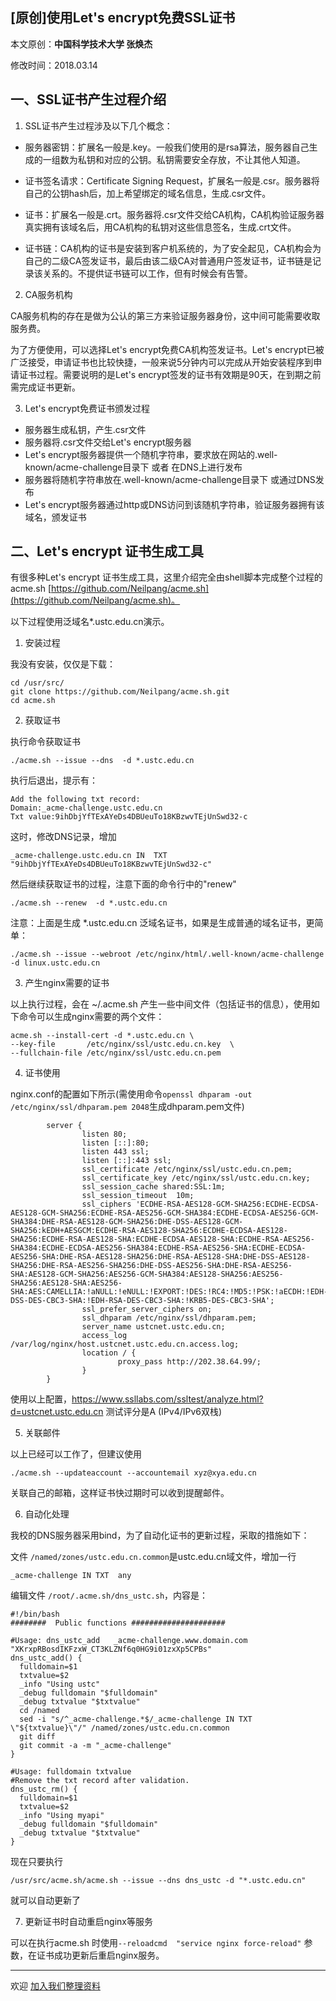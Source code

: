 ## [原创]使用Let's encrypt免费SSL证书

本文原创：**中国科学技术大学 张焕杰**

修改时间：2018.03.14

## 一、SSL证书产生过程介绍

1. SSL证书产生过程涉及以下几个概念：

* 服务器密钥：扩展名一般是.key。一般我们使用的是rsa算法，服务器自己生成的一组数为私钥和对应的公钥。私钥需要安全存放，不让其他人知道。

* 证书签名请求：Certificate Signing Request，扩展名一般是.csr。服务器将自己的公钥hash后，加上希望绑定的域名信息，生成.csr文件。

* 证书：扩展名一般是.crt。服务器将.csr文件交给CA机构，CA机构验证服务器真实拥有该域名后，用CA机构的私钥对这些信息签名，生成.crt文件。

* 证书链：CA机构的证书是安装到客户机系统的，为了安全起见，CA机构会为自己的二级CA签发证书，最后由该二级CA对普通用户签发证书，证书链是记录该关系的。不提供证书链可以工作，但有时候会有告警。

2. CA服务机构

CA服务机构的存在是做为公认的第三方来验证服务器身份，这中间可能需要收取服务费。

为了方便使用，可以选择Let's encrypt免费CA机构签发证书。Let's encrypt已被广泛接受，申请证书也比较快捷，一般来说5分钟内可以完成从开始安装程序到申请证书过程。需要说明的是Let's encrypt签发的证书有效期是90天，在到期之前需完成证书更新。

3. Let's encrypt免费证书颁发过程

* 服务器生成私钥，产生.csr文件
* 服务器将.csr文件交给Let's encrypt服务器
* Let's encrypt服务器提供一个随机字符串，要求放在网站的.well-known/acme-challenge目录下 或者 在DNS上进行发布
* 服务器将随机字符串放在.well-known/acme-challenge目录下 或通过DNS发布
* Let's encrypt服务器通过http或DNS访问到该随机字符串，验证服务器拥有该域名，颁发证书

## 二、Let's encrypt 证书生成工具

有很多种Let's encrypt 证书生成工具，这里介绍完全由shell脚本完成整个过程的acme.sh [https://github.com/Neilpang/acme.sh](https://github.com/Neilpang/acme.sh)。

以下过程使用泛域名*.ustc.edu.cn演示。

1. 安装过程

我没有安装，仅仅是下载：
````
cd /usr/src/
git clone https://github.com/Neilpang/acme.sh.git
cd acme.sh
````

2. 获取证书

执行命令获取证书
````
./acme.sh --issue --dns  -d *.ustc.edu.cn
````
执行后退出，提示有：
```
Add the following txt record:
Domain:_acme-challenge.ustc.edu.cn
Txt value:9ihDbjYfTExAYeDs4DBUeuTo18KBzwvTEjUnSwd32-c

```
这时，修改DNS记录，增加

```
_acme-challenge.ustc.edu.cn IN	TXT "9ihDbjYfTExAYeDs4DBUeuTo18KBzwvTEjUnSwd32-c"
```
然后继续获取证书的过程，注意下面的命令行中的"renew"
```
./acme.sh --renew  -d *.ustc.edu.cn
```

注意：上面是生成 *.ustc.edu.cn 泛域名证书，如果是生成普通的域名证书，更简单：
```
./acme.sh --issue --webroot /etc/nginx/html/.well-known/acme-challenge -d linux.ustc.edu.cn
```

3. 产生nginx需要的证书

以上执行过程，会在 ~/.acme.sh 产生一些中间文件（包括证书的信息），使用如下命令可以生成nginx需要的两个文件：

```
acme.sh --install-cert -d *.ustc.edu.cn \
--key-file       /etc/nginx/ssl/ustc.edu.cn.key  \
--fullchain-file /etc/nginx/ssl/ustc.edu.cn.pem
```

4. 证书使用

nginx.conf的配置如下所示(需使用命令`openssl dhparam -out /etc/nginx/ssl/dhparam.pem 2048`生成dhparam.pem文件)
````
        server {
                listen 80;
                listen [::]:80;
                listen 443 ssl;
                listen [::]:443 ssl;
                ssl_certificate /etc/nginx/ssl/ustc.edu.cn.pem;
                ssl_certificate_key /etc/nginx/ssl/ustc.edu.cn.key;
                ssl_session_cache shared:SSL:1m;
                ssl_session_timeout  10m;
                ssl_ciphers 'ECDHE-RSA-AES128-GCM-SHA256:ECDHE-ECDSA-AES128-GCM-SHA256:ECDHE-RSA-AES256-GCM-SHA384:ECDHE-ECDSA-AES256-GCM-SHA384:DHE-RSA-AES128-GCM-SHA256:DHE-DSS-AES128-GCM-SHA256:kEDH+AESGCM:ECDHE-RSA-AES128-SHA256:ECDHE-ECDSA-AES128-SHA256:ECDHE-RSA-AES128-SHA:ECDHE-ECDSA-AES128-SHA:ECDHE-RSA-AES256-SHA384:ECDHE-ECDSA-AES256-SHA384:ECDHE-RSA-AES256-SHA:ECDHE-ECDSA-AES256-SHA:DHE-RSA-AES128-SHA256:DHE-RSA-AES128-SHA:DHE-DSS-AES128-SHA256:DHE-RSA-AES256-SHA256:DHE-DSS-AES256-SHA:DHE-RSA-AES256-SHA:AES128-GCM-SHA256:AES256-GCM-SHA384:AES128-SHA256:AES256-SHA256:AES128-SHA:AES256-SHA:AES:CAMELLIA:!aNULL:!eNULL:!EXPORT:!DES:!RC4:!MD5:!PSK:!aECDH:!EDH-DSS-DES-CBC3-SHA:!EDH-RSA-DES-CBC3-SHA:!KRB5-DES-CBC3-SHA';
                ssl_prefer_server_ciphers on;
                ssl_dhparam /etc/nginx/ssl/dhparam.pem;
                server_name ustcnet.ustc.edu.cn;
                access_log /var/log/nginx/host.ustcnet.ustc.edu.cn.access.log;
                location / {
                        proxy_pass http://202.38.64.99/;
                }
        }
````
使用以上配置，https://www.ssllabs.com/ssltest/analyze.html?d=ustcnet.ustc.edu.cn 测试评分是A (IPv4/IPv6双栈)


5. 关联邮件

以上已经可以工作了，但建议使用
```
./acme.sh --updateaccount --accountemail xyz@xya.edu.cn
```
关联自己的邮箱，这样证书快过期时可以收到提醒邮件。


6. 自动化处理

我校的DNS服务器采用bind，为了自动化证书的更新过程，采取的措施如下：

文件 `/named/zones/ustc.edu.cn.common`是ustc.edu.cn域文件，增加一行
```
_acme-challenge IN TXT  any
```

编辑文件 `/root/.acme.sh/dns_ustc.sh`，内容是：

```
#!/bin/bash
########  Public functions #####################

#Usage: dns_ustc_add   _acme-challenge.www.domain.com   "XKrxpRBosdIKFzxW_CT3KLZNf6q0HG9i01zxXp5CPBs"
dns_ustc_add() {
  fulldomain=$1
  txtvalue=$2
  _info "Using ustc"
  _debug fulldomain "$fulldomain"
  _debug txtvalue "$txtvalue"
  cd /named
  sed -i "s/^_acme-challenge.*$/_acme-challenge IN TXT \"${txtvalue}\"/" /named/zones/ustc.edu.cn.common 
  git diff
  git commit -a -m "_acme-challenge"
}

#Usage: fulldomain txtvalue
#Remove the txt record after validation.
dns_ustc_rm() {
  fulldomain=$1
  txtvalue=$2
  _info "Using myapi"
  _debug fulldomain "$fulldomain"
  _debug txtvalue "$txtvalue"
}
```

现在只要执行

```
/usr/src/acme.sh/acme.sh --issue --dns dns_ustc -d "*.ustc.edu.cn"
```

就可以自动更新了

7. 更新证书时自动重启nginx等服务

可以在执行acme.sh 时使用`--reloadcmd  "service nginx force-reload"` 参数，在证书成功更新后重启nginx服务。


***
欢迎 [加入我们整理资料](https://github.com/bg6cq/ITTS)
